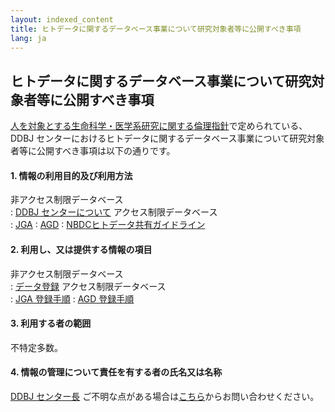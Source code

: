 ```yaml
---
layout: indexed_content
title: ヒトデータに関するデータベース事業について研究対象者等に公開すべき事項
lang: ja
---
```


## ヒトデータに関するデータベース事業について研究対象者等に公開すべき事項

[人を対象とする生命科学・医学系研究に関する倫理指針](https://www.mhlw.go.jp/stf/seisakunitsuite/bunya/hokabunya/kenkyujigyou/i-kenkyu/index.html)で定められている、DDBJ
センターにおけるヒトデータに関するデータベース事業について研究対象者等に公開すべき事項は以下の通りです。

#### 1. 情報の利用目的及び利用方法
非アクセス制限データベース  
: [DDBJ センターについて](about/index.html#mission)
アクセス制限データベース  
: [JGA](/jga/index.html)
: [AGD](/agd/index.html)
: [NBDCヒトデータ共有ガイドライン](https://humandbs.biosciencedbc.jp/guidelines/data-sharing-guidelines)

#### 2. 利用し、又は提供する情報の項目
非アクセス制限データベース  
: [データ登録](/services/index.html)
アクセス制限データベース  
: [JGA 登録手順](/jga/submission-step.html)
: [AGD 登録手順](/agd/submission-step.html)

#### 3. 利用する者の範囲
不特定多数。

#### 4. 情報の管理について責任を有する者の氏名又は名称
[DDBJ センター長](about/staff.html)
ご不明な点がある場合は[こちら](/contact-ddbj.html)からお問い合わせください。
